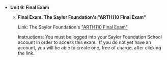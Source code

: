 -   **Unit 6: Final Exam**  
    -   **Final Exam: The Saylor Foundation's "ARTH110 Final Exam"**

        Link: The Saylor Foundation's ["ARTH110 Final
        Exam"](http://school.saylor.org/mod/quiz/view.php?id=40)  
           
         Instructions: You must be logged into your Saylor Foundation
        School account in order to access this exam.  If you do not yet
        have an account, you will be able to create one, free of charge,
        after clicking the link.
